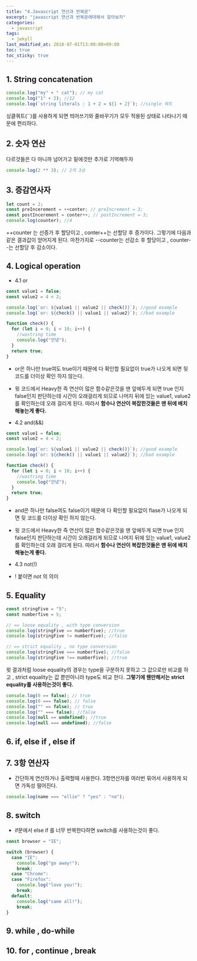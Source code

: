 ```yaml
---
title: "4.Javascript 연산과 반복문"
excerpt: "javascript 연산과 반복문에대해서 알아보자"
categories:
  - javascript
tags:
  - jekyll
last_modified_at: 2018-07-01T13:00:00+09:00
toc: true
toc_sticky: true
---
```


## 1. String concatenation

```js
console.log("my" + " cat"); // my cat
console.log("1" + 2); //12
console.log(`string literals : 1 + 2 = ${1 + 2}`); //single 쿼트
```

싱클쿼트(``)를 사용하게 되면 띄어쓰기와 줄바꾸기가 모두 적용된 상태로 나타나기 때문에 편리하다.

## 2. 숫자 연산

다르것들은 다 아니까 넘어가고 밑에것만 추가로 기억해두자

```js
console.log(2 ** 3); // 2의 3승
```

## 3. 증감연사자

```js
let count = 2;
const preIncerement = ++conter; // preIncrement = 3;
const postIncerement = conter++; // postIncrement = 3;
console.log(counter); //4
```

++counter 는 선증가 후 할당이고 , conter++는 선할당 후 증가이다. 그렇기에 다음과 같은 결과값이 얻어지게 된다.
마찬가지로 --counter는 선감소 후 할당이고 , counter--는 선할당 후 감소이다.

## 4. Logical operation

- 4.1 or

```js
const value1 = false;
const value2 = 4 < 2;

console.log(`or: ${value1 || value2 || check()}`); //good example
console.log(`or: ${check() || value1 || value2}`); //bad example

function check() {
  for (let i = 0; i < 10; i++) {
    //wastring time
    console.log("안녕");
  }
  return true;
}
```

- or은 하나만 true여도 true이기 때문에 다 확인할 필요없이 true가 나오게 되면 뒷 코드를 더이상 확인 하지 않는다.

* 윗 코드에서 Heavy한 즉 연산이 많은 함수같은것을 맨 앞에두게 되면 true 인지 false인지 판단하는데 시간이 오래걸리게 되므로 나머지 뒤에 있는 value1, value2를 확인하는데 오래 걸리게 된다. 따라서 **함수나 연산이 복잡한것들은 맨 뒤에 배치해놓는게 좋다.**

- 4.2 and(&&)

```js
const value1 = false;
const value2 = 4 < 2;

console.log(`or: ${value1 || value2 || check()}`); //good example
console.log(`or: ${check() || value1 || value2}`); //bad example

function check() {
  for (let i = 0; i < 10; i++) {
    //wastring time
    console.log("안녕");
  }
  return true;
}
```

- and은 하나만 false여도 false이기 때문에 다 확인할 필요없이 flase가 나오게 되면 뒷 코드를 더이상 확인 하지 않는다.

* 윗 코드에서 Heavy한 즉 연산이 많은 함수같은것을 맨 앞에두게 되면 true 인지 false인지 판단하는데 시간이 오래걸리게 되므로 나머지 뒤에 있는 value1, value2를 확인하는데 오래 걸리게 된다. 따라서 **함수나 연산이 복잡한것들은 맨 뒤에 배치해놓는게 좋다.**

- 4.3 not(!)

* ! 붙이면 not 의 의미

## 5. Equality

```js
const stringFive = "5";
const numberfive = 5;

// == loose equality , with type conversion
console.log(stringFive == numberfive); //true
console.log(stringFive != numberFive); //false

// == strict equality , no type conversion
console.log(stringFive === numberfive); //false
console.log(stringFive !== numberFive); //true
```

윗 결과처럼 loose equality의 경우는 type을 구분하지 못하고 그 값으로만 비교를 하고 , strict equality는 값 뿐만아니라 type도 비교 한다. **그렇기에 웬만해서는 strict equality를 사용하는것이 좋다.**

```js
console.log(0 == false); // true
console.log(0 === false); // false
console.log("" == false); // true
console.log("" === false); //false
console.log(null == undefined); //true
console.log(null === undefined); //false
```

## 6. if, else if , else if

## 7. 3항 연산자

- 간단하게 연산하거나 출력할때 사용한다. 3항연산자를 여러번 묶어서 사용하게 되면 가독성 떨어진다.

```js
console.log(name === "ellie" ? "yes" : "no");
```

## 8. switch

- if문에서 else if 를 너무 반복한다하면 switch를 사용하는것이 좋다.

```js
const browser = "IE";

switch (browser) {
  case "IE":
    console.log("go away!");
    break;
  case "Chrome":
  case "Firefox":
    console.log("love you!");
    break;
  default:
    console.log("same all!");
    break;
}
```

## 9. while , do-while

## 10. for , continue , break
